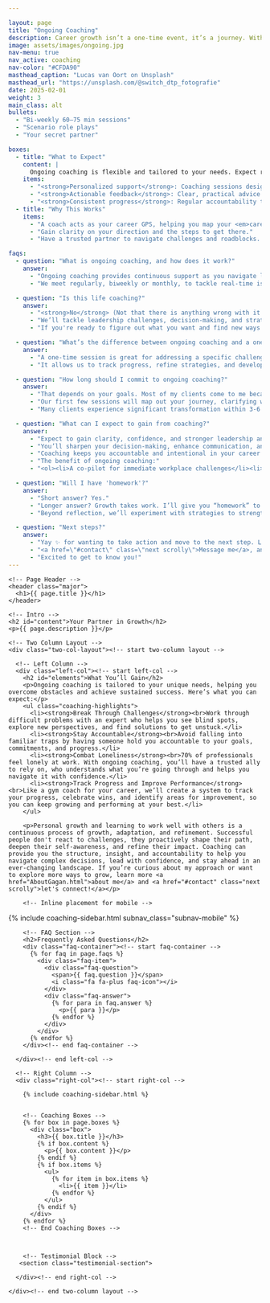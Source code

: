 ```yaml
---

layout: page
title: "Ongoing Coaching"
description: Career growth isn’t a one-time event, it’s a journey. With ongoing coaching, you’ll have a trusted partner to help you navigate challenges, stay accountable, and achieve your goals. 
image: assets/images/ongoing.jpg
nav-menu: true
nav_active: coaching
nav-color: "#CFDA90"
masthead_caption: "Lucas van Oort on Unsplash"
masthead_url: "https://unsplash.com/@switch_dtp_fotografie"
date: 2025-02-01
weight: 3
main_class: alt
bullets:
  - "Bi-weekly 60–75 min sessions"
  - "Scenario role plays"
  - "Your secret partner"

boxes:
  - title: "What to Expect"
    content: |
      Ongoing coaching is flexible and tailored to your needs. Expect regular check-ins, actionable insights, and a safe space to explore challenges and opportunities.
    items:
      - "<strong>Personalized support</strong>: Coaching sessions designed around your goals and challenges."
      - "<strong>Actionable feedback</strong>: Clear, practical advice to help you move forward."
      - "<strong>Consistent progress</strong>: Regular accountability to keep you on track."
  - title: "Why This Works"
    items:
      - "A coach acts as your career GPS, helping you map your <em>career</em>, not just a job."
      - "Gain clarity on your direction and the steps to get there."
      - "Have a trusted partner to navigate challenges and roadblocks. Learn, adapt, and grow and stay on course!"

faqs:
  - question: "What is ongoing coaching, and how does it work?"
    answer:
      - "Ongoing coaching provides continuous support as you navigate leadership challenges, career growth, and team dynamics."
      - "We meet regularly, biweekly or monthly, to tackle real-time issues, refine your leadership style, and build strategies for long-term success. Sessions are designed to adapt as your needs evolve."

  - question: "Is this life coaching?"
    answer:
      - "<strong>No</strong> (Not that there is anything wrong with it 😉)! My coaching is designed to help you focus on your career, your work, and how you show up for your team."
      - "We’ll tackle leadership challenges, decision-making, and strategies to drive impact. While personal growth is a natural byproduct, this coaching is about professional development, not general life advice."
      - "If you're ready to figure out what you want and find new ways to reach your goals, I’m here to help!"

  - question: "What’s the difference between ongoing coaching and a one-time session?"
    answer:
      - "A one-time session is great for addressing a specific challenge or decision, while ongoing coaching is designed for sustained growth."
      - "It allows us to track progress, refine strategies, and develop deeper leadership capabilities over time. I see ongoing coaching as a two-track approach to your career: acting as your co-pilot for immediate workplace challenges while also providing a long-term perspective on your career trajectory and how you navigate change."

  - question: "How long should I commit to ongoing coaching?"
    answer:
      - "That depends on your goals. Most of my clients come to me because they want to 'fix something,' whether it’s navigating a difficult work relationship, overcoming career stagnation, or stepping into new leadership challenges."
      - "Our first few sessions will map out your journey, clarifying where you’ve been, where you are now, and where you want to go."
      - "Many clients experience significant transformation within 3-6 months, but growth is an ongoing process. Some choose to continue coaching for a year or more as they take on new challenges and responsibilities."

  - question: "What can I expect to gain from coaching?"
    answer:
      - "Expect to gain clarity, confidence, and stronger leadership and people skills."
      - "You’ll sharpen your decision-making, enhance communication, and develop strategies to navigate team dynamics, organizational change, and career growth."
      - "Coaching keeps you accountable and intentional in your career journey. You have to put in the work, but I’m here to support you every step of the way. I’ll challenge you with tough questions, provide guidance, and push you forward while ensuring you stay on track to achieve your goals."
      - "The benefit of ongoing coaching:"
      - "<ol><li>A co-pilot for immediate workplace challenges</li><li>A long-term perspective and guide on your career trajectory</li></ol>"

  - question: "Will I have 'homework'?"
    answer:
      - "Short answer? Yes."
      - "Longer answer? Growth takes work. I’ll give you “homework” to reflect on your journey, documenting what’s worked, what hasn’t, and where you want to go. This helps us map a better path forward."
      - "Beyond reflection, we’ll experiment with strategies to strengthen your relationships with your boss and coworkers. This could include communication frameworks, reporting cadences, and techniques to help you become a more effective leader at work."

  - question: "Next steps?"
    answer:
      - "Yay ✨ for wanting to take action and move to the next step. Let's do this!"
      - "<a href=\"#contact\" class=\"next scrolly\">Message me</a>, and let’s set up an initial chat. I’ll reply to organize a session where we can get to know each other, ask questions, and make sure this partnership is the right fit."
      - "Excited to get to know you!"
---
```


<!-- Masthead -->
<div class="brandimage_masthead" style="background-image: url('{{ site.baseurl }}/{{ page.image }}');"></div>

<section id="one">
  <div class="inner"><!-- section inner wrapper -->

    <!-- Page Header -->
    <header class="major">
      <h1>{{ page.title }}</h1>
    </header>

    <!-- Intro -->
    <h2 id="content">Your Partner in Growth</h2>
    <p>{{ page.description }}</p>

    <!-- Two Column Layout -->
    <div class="two-col-layout"><!-- start two-column layout -->

      <!-- Left Column -->
      <div class="left-col"><!-- start left-col -->
        <h2 id="elements">What You’ll Gain</h2>
        <p>Ongoing coaching is tailored to your unique needs, helping you overcome obstacles and achieve sustained success. Here’s what you can expect:</p>
        <ul class="coaching-highlights">
          <li><strong>Break Through Challenges</strong><br>Work through difficult problems with an expert who helps you see blind spots, explore new perspectives, and find solutions to get unstuck.</li>
          <li><strong>Stay Accountable</strong><br>Avoid falling into familiar traps by having someone hold you accountable to your goals, commitments, and progress.</li>
          <li><strong>Combat Loneliness</strong><br>70% of professionals feel lonely at work. With ongoing coaching, you’ll have a trusted ally to rely on, who understands what you’re going through and helps you navigate it with confidence.</li>
          <li><strong>Track Progress and Improve Performance</strong><br>Like a gym coach for your career, we’ll create a system to track your progress, celebrate wins, and identify areas for improvement, so you can keep growing and performing at your best.</li>
        </ul>

        <p>Personal growth and learning to work well with others is a continuous process of growth, adaptation, and refinement. Successful people don't react to challenges, they proactively shape their path, deepen their self-awareness, and refine their impact. Coaching can provide you the structure, insight, and accountability to help you navigate complex decisions, lead with confidence, and stay ahead in an ever-changing landscape. If you’re curious about my approach or want to explore more ways to grow, learn more <a href="AboutGagan.html">about me</a> and <a href="#contact" class="next scrolly">let's connect!</a></p>

        <!-- Inline placement for mobile -->

<!-- dynamic sidebar that only appears on mobile -->

{% include coaching-sidebar.html subnav_class="subnav-mobile" %}

<!-- end of dynamic sidebar that only appears on mobile -->
       

        <!-- FAQ Section -->
        <h2>Frequently Asked Questions</h2>
        <div class="faq-container"><!-- start faq-container -->
          {% for faq in page.faqs %}
            <div class="faq-item">
              <div class="faq-question">
                <span>{{ faq.question }}</span>
                <i class="fa fa-plus faq-icon"></i>
              </div>
              <div class="faq-answer">
                {% for para in faq.answer %}
                  <p>{{ para }}</p>
                {% endfor %}
              </div>
            </div>
          {% endfor %}
        </div><!-- end faq-container -->

      </div><!-- end left-col -->

      <!-- Right Column -->
      <div class="right-col"><!-- start right-col -->
<!-- Dynamic Coaching Sidebar -->
        {% include coaching-sidebar.html %}


        <!-- Coaching Boxes -->
        {% for box in page.boxes %}
          <div class="box">
            <h3>{{ box.title }}</h3>
            {% if box.content %}
              <p>{{ box.content }}</p>
            {% endif %}
            {% if box.items %}
              <ul>
                {% for item in box.items %}
                  <li>{{ item }}</li>
                {% endfor %}
              </ul>
            {% endif %}
          </div>
        {% endfor %}
        <!-- End Coaching Boxes -->

          

        <!-- Testimonial Block -->
       <section class="testimonial-section">
  <div id="testimonial-box" class="testimonials-wrapper single-column" data-count="1" data-box-wrap="true"></div>
</section>
        <!-- End Testimonial Block -->

      </div><!-- end right-col -->

    </div><!-- end two-column layout -->

  </div><!-- end section inner wrapper -->
</section>

